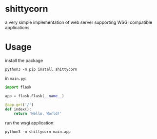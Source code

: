 # shittycorn
a very simple implementation of web server supporting WSGI compatible applications


# Usage
install the package
```shell
python3 -m pip install shittycorn
```

in `main.py`:
```python
import flask

app = flask.Flask(__name__)

@app.get('/')
def index():
    return 'Hello, World!'
```

run the wsgi application:
```shell
python3 -m shittycorn main.app
```